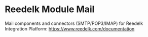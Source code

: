 # Reedelk Module Mail

Mail components and connectors (SMTP/POP3/IMAP) for Reedelk Integration Platform: https://www.reedelk.com/documentation
